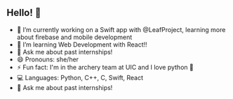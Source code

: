 ## Hello! 👋

- 🔭 I’m currently working on a Swift app with @LeafProject, learning more about firebase and mobile development
- 🌱 I’m learning Web Development with React!!
- 💬 Ask me about past internships!
- 😄 Pronouns: she/her
- ⚡ Fun fact: I'm in the archery team at UIC and I love python 💓
- 💻 Languages: Python, C++, C, Swift, React
- 💬 Ask me about past internships!
<!--
- 🔭 I’m currently working on ...
- 🌱 I’m currently learning ...
- 👯 I’m looking to collaborate on ...
- 🤔 I’m looking for help with ...
- 💬 Ask me about ...
- 📫 How to reach me: ...
- 😄 Pronouns: she
- ⚡ Fun fact: ...
-->
